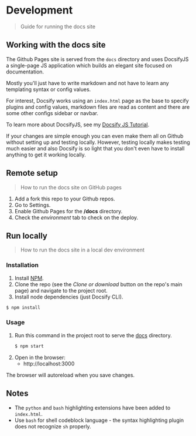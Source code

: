 # Development
> Guide for running the docs site


## Working with the docs site

The Github Pages site is served from the `docs` directory and uses DocsifyJS a single-page JS application which builds an elegant site focused on documentation.

Mostly you'll just have to write markdown and not have to learn any templating syntax or config values.

For interest, Docsify works using an `index.html` page as the base to specify plugins and config values, markdown files are read as content and there are some other configs sidebar or navbar.

To learn more about DocsifyJS, see my [Docsify JS Tutorial](https://github.com/MichaelCurrin/docsify-js-tutorial).

If your changes are simple enough you can even make them all on Github without setting up and testing locally. However, testing locally makes testing much easier and also Docsify is so light that you don't even have to install anything to get it working locally.


## Remote setup
> How to run the docs site on GitHub pages

<!-- TODO use gist instead -->

1. Add a fork this repo to your Github repos.
2. Go to Settings.
3. Enable Github Pages for the **/docs** directory.
4. Check the _environment_ tab to check on the deploy.


## Run locally
> How to run the docs site in a local dev environment

<!-- TODO use gist instead -->

### Installation

1. Install [NPM](https://npmjs.com/).
2. Clone the repo (see the _Clone or download_ button on the repo's main page) and navigate to the project root.
3. Install node dependencies (just Docsify CLI).
  ```sh
  $ npm install
  ```


### Usage

1. Run this command in the project root to serve the [docs](/docs) directory.
    ```sh
    $ npm start
    ```
2. Open in the browser:
    - http://localhost:3000

The browser will autoreload when you save changes.


## Notes

- The `python` and `bash` highlighting extensions have been added to `index.html`.
- Use `bash` for shell codeblock language - the syntax highlighting plugin does not recognize `sh` properly.
